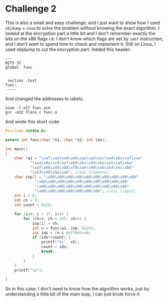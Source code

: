 # Challenge 2

This is also a small and easy challenge, and I just want to show how I used `objdump` + `nasm` to solve the problem without knowing the exact algorithm. I looked at the encryption part a little bit and I don't remember exactly the bits on the x86 flags i.e: I don't know which flags are set by `sahf` instruction, and I don't want to spend time to check and implement it. Still on Linux, I used objdump to cut the encryption part. Added this header:

    ---
    BITS 32
    global  func


     section .text      
    func:     
    -----

And changed the addresses to labels.

    nasm -f elf func.asm
    gcc -m32 flare.c func.o

And wrote this short code:

```C
#include <stdio.h>

extern int func(char *s1, char *s2, int len);

int main()
{
	char *a1 = "\xaf\xaa\xad\xeb\xae\xaa\xec\xa4\xba\xaf\xae"
		   "\xaa\x8a\xc0\xa7\xb0\xbc\x9a\xba\xa5\xa5\xba"
		   "\xaf\xb8\x9d\xb8\xf9\xae\x9d\xab\xb4\xbc\xb6"
		   "\xb3\x90\x9a\xa8"; //edi (compare)
	char inp[] = "\x00\x00\x00\x00\x00\x00\x00\x00\x00\x00"
		     "\x00\x00\x00\x00\x00\x00\x00\x00\x00\x00"
		     "\x00\x00\x00\x00\x00\x00\x00\x00\x00\x00"
		     "\x00\x00\x00\x00\x00\x00\x00"; //esi (input)
	int i = 0;
	int ch = 0;
	int count = 0x25;

	for (i=0; i < 37; i++) {
		for (ch=0; ch < 255; ch++) {
			inp[i] = ch;                        
			int n = func(a1, inp, 0x25);
			int idx = (n & 0xff00)>>8;
			if (idx!=count) {
				printf("%c", ch);
				count = idx;
				break;
			}
		}
	}
	printf("\n");

}
```

So in this case: I don't need to know how the algorithm works, just by understanding a little bit of the main loop, I can just brute force it.
